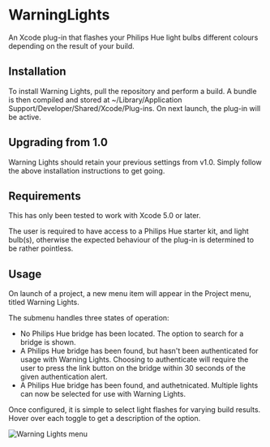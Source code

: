 WarningLights
=============

An Xcode plug-in that flashes your Philips Hue light bulbs different colours depending on the result of your build.

Installation
------------

To install Warning Lights, pull the repository and perform a build. A bundle is then compiled and stored at ~/Library/Application Support/Developer/Shared/Xcode/Plug-ins. On next launch, the plug-in will be active.

Upgrading from 1.0
------------------

Warning Lights should retain your previous settings from v1.0. Simply follow the above installation instructions to get going.

Requirements
------------

This has only been tested to work with Xcode 5.0 or later.

The user is required to have access to a Philips Hue starter kit, and light bulb(s), otherwise the expected behaviour of the plug-in is determined to be rather pointless.

Usage
-----

On launch of a project, a new menu item will appear in the Project menu, titled Warning Lights. 

The submenu handles three states of operation:
  * No Philips Hue bridge has been located. The option to search for a bridge is shown.
  * A Philips Hue bridge has been found, but hasn't been authenticated for usage with Warning Lights. Choosing to authenticate will require the user to press the link button on the bridge within 30 seconds of the given authentication alert.
  * A Philips Hue bridge has been found, and authetnicated. Multiple lights can now be selected for use with Warning Lights.

Once configured, it is simple to select light flashes for varying build results. Hover over each toggle to get a description of the option.

![Warning Lights menu](https://raw.github.com/mitchellallison/WarningLights/master/WLMenu.png)

